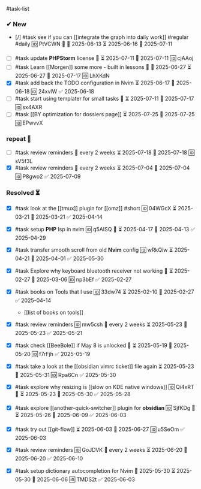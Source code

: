 #task-list

### ✔ New

- [/] #task see if you can [[integrate the graph into daily work]] #regular #daily 🆔 PtVCWN 🔼 🛫 2025-06-13 ⏳ 2025-06-16 📅 2025-07-11
- [ ] #task update **PHPStorm** license 🔼 ⏳ 2025-07-11 📅 2025-07-11 🆔 cjAAoj
- [ ] #task Learn [[Morgen]] some more - built in lessons 🔼 🛫 2025-06-27 ⏳ 2025-06-27 📅 2025-07-17 🆔 LhXKdN
- [x] #task add back the TODO configuration in Nvim ⏳ 2025-06-17 📅 2025-06-18 🆔 24xvlW ✅ 2025-06-18
- [ ] #task start using templater for small tasks 🔼 ⏳ 2025-07-11 📅 2025-07-17 🆔 sx4AXR
- [ ] #task [[BY optimization for dossiers page]] ⏳ 2025-07-25 📅 2025-07-25 🆔 EPwvvX
### repeat 🔁

- [ ] #task review reminders 🔁 every 2 weeks ⏳ 2025-07-18 📅 2025-07-18 🆔 sV5f3L
- [x] #task review reminders 🔁 every 2 weeks ⏳ 2025-07-04 📅 2025-07-04 🆔 P8gwo2 ✅ 2025-07-09

### Resolved ⏳

- [x] #task look at the [[tmux]] plugin for [[omz]] #short 🆔 04WGcX ⏳ 2025-03-21 📅 2025-03-21 ✅ 2025-04-14
- [x] #task setup **PHP** lsp in nvim 🆔 q5AISQ 🔼 ⏳ 2025-04-17 📅 2025-04-13 ✅ 2025-04-29
- [x] #task transfer smooth scroll from old **Nvim** config 🆔 wRkQiw ⏳ 2025-04-21 📅 2025-04-01 ✅ 2025-05-30
- [x] #task Explore why keyboard bluetooth receiver not working 🔼 ⏳ 2025-02-27 📅 2025-03-06 🆔 np3bEf ✅ 2025-02-27
- [x] #task books on Tools that I use 🆔 33dw74 ⏳ 2025-02-10 📅 2025-02-27 ✅ 2025-04-14
	- [[list of books on tools]]

- [x] #task review reminders 🆔 mw5csh 🔁 every 2 weeks ⏳ 2025-05-23 📅 2025-05-23 ✅ 2025-05-21
- [x] #task check [[BeeBole]] if May 8 is unlocked 🔼 ⏳ 2025-05-19 📅 2025-05-20 🆔 f7rFjh ✅ 2025-05-19
- [x] #task take a look at the [[obsidian vimrc ticket]] file again ⏳ 2025-05-23 📅 2025-05-31 🆔 Rpa6Cn ✅ 2025-05-30
- [x] #task explore why resizing is [[slow on KDE native windows]] 🆔 Qi4xRT 🔼 ⏳ 2025-05-23 📅 2025-05-30 ✅ 2025-05-28
- [x] #task explore [[another-quick-switcher]] plugin for **obsidian** 🆔 SjfKDg 🔼 ⏳ 2025-05-26 📅 2025-06-09 ✅ 2025-06-03
- [x] #task try out [[git-flow]] ⏳ 2025-06-03 📅 2025-06-27 🆔 u5SeOm ✅ 2025-06-03

- [x] #task review reminders 🆔 GoJDVK 🔁 every 2 weeks ⏳ 2025-06-20 📅 2025-06-20 ✅ 2025-06-10
- [x] #task setup dictionary autocompletion for Nvim 🛫 2025-05-30 ⏳ 2025-05-30 📅 2025-06-06 🆔 TMDS2t ✅ 2025-06-03
